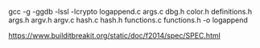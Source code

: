 gcc -g -ggdb -lssl -lcrypto logappend.c args.c dbg.h color.h definitions.h args.h argv.h argv.c hash.c hash.h functions.c functions.h -o logappend

https://www.builditbreakit.org/static/doc/f2014/spec/SPEC.html
